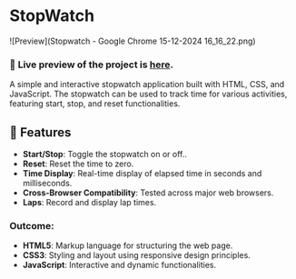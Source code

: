 # StopWatch

![Preview](Stopwatch - Google Chrome 15-12-2024 16_16_22.png)

### 🔗 **Live preview** of the project is [here](https://gowtham6477.github.io/PRODIGY_WD_01_Responsive_landing_page/).
A simple and interactive stopwatch application built with HTML, CSS, and JavaScript. The stopwatch can be used to track time for various activities, featuring start, stop, and reset functionalities.

## 🚀 Features

- **Start/Stop**: Toggle the stopwatch on or off..
- **Reset**: Reset the time to zero.
- **Time Display**: Real-time display of elapsed time in seconds and milliseconds.
- **Cross-Browser Compatibility**: Tested across major web browsers.
- **Laps**: Record and display lap times.

### **Outcome:**
- **HTML5**: Markup language for structuring the web page.
- **CSS3**: Styling and layout using responsive design principles.
- **JavaScript**: Interactive and dynamic functionalities.
